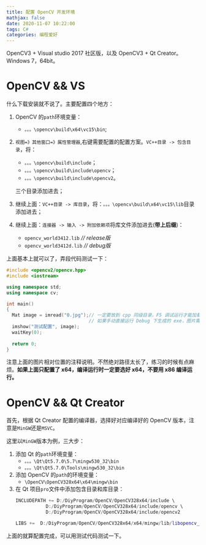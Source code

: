 ```yaml
---
title: 配置 OpenCV 开发环境
mathjax: false
date: 2020-11-07 10:22:00
tags: C#
categories: 编程爱好
---
```


OpenCV3 + Visual studio 2017 社区版，以及 OpenCV3 + Qt Creator。Windows 7，64bit。

<!--more-->

# OpenCV && VS

什么下载安装就不说了。主要配置四个地方：

1. OpenCV 的`path`环境变量：
    * `。。。\opencv\build\x64\vc15\bin`;
2. `视图=》其他窗口=》属性管理器`,右键需要配置的配置方案。`VC++目录 -> 包含目录`，将：

    * `。。。\opencv\build\include`；
    * `。。。\opencv\build\include\opencv`；
    * `。。。\opencv\build\include\opencv2`。
    
    三个目录添加进去；
3. 继续上面：`VC++目录 -> 库目录`，将：`。。。\opencv\build\x64\vc15\lib`目录添加进去；

4. 继续上面：`连接器 -> 输入 -> 附加依赖项`将库文件添加进去(**带上后缀**)：
    * `opencv_world3412.lib`  *// release版*
    * `opencv_world3412d.lib` *// debug版*

上面基本上就可以了，弄段代码测试一下：

```cpp
#include <opencv2/opencv.hpp>
#include <iostream>

using namespace std;
using namespace cv;

int main()
{
  Mat image = imread("0.jpg");// 一定要放到 cpp 同级目录，F5 调试运行才能加载。
                              // 如果手动直接运行 Debug 下生成的 exe，图片需要拷贝到 exe 的同级目录。
  imshow("测试配置", image);
  waitKey(0);
  
  return 0;
}
```

注意上面的图片相对位置的注释说明。不然绝对路径太长了，练习的时候有点麻烦。**如果上面只配置了 x64，编译运行时一定要选好 x64，不要用 x86 编译运行。**

# OpenCV && Qt Creator

首先，根据 Qt Creator 配置的编译器，选择好对应编译好的 OpenCV 版本，注意是`MinGW`还是`MSVC`。

这里以`MinGW`版本为例，三大步：

1. 添加 Qt 的`path`环境变量：
    * `。。。\Qt\Qt5.7.0\5.7\mingw530_32\bin`
    * `。。。\Qt\Qt5.7.0\Tools\mingw530_32\bin`
2. 添加 OpenCV 的`path`的环境变量：
    * `\OpenCV\OpenCV328x64\x64\mingw\bin`
3. 在 Qt 项目`pro`文件中添加包含目录和库目录：
    ```cpp
    INCLUDEPATH += D:/DiyProgram/OpenCV/OpenCV328x64/include \
               D:/DiyProgram/OpenCV/OpenCV328x64/include/opencv \
               D:/DiyProgram/OpenCV/OpenCV328x64/include/opencv2

    LIBS +=  D:/DiyProgram/OpenCV/OpenCV328x64/x64/mingw/lib/libopencv_*
    ```
上面的就算配置完成，可以用测试代码测试一下。

